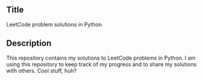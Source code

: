 ## Title
LeetCode problem solutions in Python
## Description
This repository contains my solutions to LeetCode problems in Python. I am using this repository to keep track of my progress and to share my solutions with others. Cool stuff, huh? 
